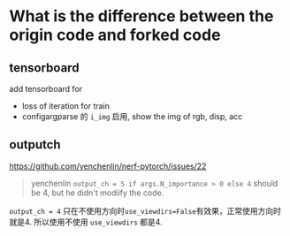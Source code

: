 # What is the difference between the origin code and forked code

## tensorboard

add tensorboard for
- loss of iteration for train
- configargparse 的 `i_img`  启用, show the img of rgb, disp, acc


## outputch

<https://github.com/yenchenlin/nerf-pytorch/issues/22>

> yenchenlin `output_ch = 5 if args.N_importance > 0 else 4` should be 4, but he didn't modiify the code.

`output_ch = 4` 只在不使用方向时`use_viewdirs=False`有效果，正常使用方向时就是4. 所以使用不使用 `use_viewdirs` 都是4.
